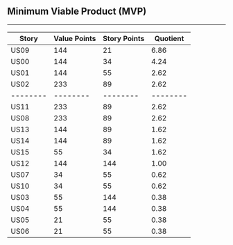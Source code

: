 
## Minimum Viable Product (MVP)

---

| Story | Value Points | Story Points | Quotient |
| -------- | -------- | -------- |----------|
| US09  | 144 | 21 | 6.86     |
| US00  | 144 | 34 | 4.24     |
| US01  | 144 | 55 | 2.62     |
| US02  | 233 | 89 | 2.62     |
| -------- | -------- | -------- | -------- |
| US11  | 233 | 89 | 2.62     |
| US08  | 233 | 89 | 2.62     |
| US13  | 144 | 89 | 1.62     |
| US14  | 144 | 89 | 1.62     |
| US15  | 55 | 34 | 1.62     |
| US12  | 144 | 144 | 1.00       |
| US07  | 34 | 55 | 0.62     |
| US10  | 34 | 55 | 0.62     |
| US03  | 55 | 144 | 0.38     |
| US04  | 55 | 144 | 0.38     |
| US05  | 21 | 55 | 0.38     |
| US06  | 21 | 55 | 0.38     |
